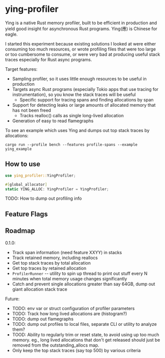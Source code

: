 # ying-profiler

Ying is a native Rust memory profiler, built to be efficient in production and yield good insight for asynchronous Rust programs.  Ying(應) is Chinese for eagle.

I started this experiment because existing solutions I looked at were either consuming too much resources, or 
wrote profiling files that were too large or too cumbersome to consume, or were very bad at producing useful
stack traces especially for Rust async programs.

Target features:
* Sampling profiler, so it uses little enough resources to be useful in production
* Targets async Rust programs (especially Tokio apps that use tracing for instrumentation), so you know the stack traces will be useful
  - Specific support for tracing spans and finding allocations by span
* Support for detecting leaks or large amounts of allocated memory that has not been freed
  - Tracks realloc() calls as single long-lived allocation
* Generation of easy to read flamegraphs

To see an example which uses Ying and dumps out top stack traces by allocations:

`cargo run --profile bench --features profile-spans --example ying_example`

## How to use

```rust
use ying_profiler::YingProfiler;

#[global_allocator]
static YING_ALLOC: YingProfiler = YingProfiler;
```

TODO: How to dump out profiling info

## Feature Flags

## Roadmap

0.1.0:
- Track span information (need feature XXYY) in stacks
- Track retained memory, including reallocs
- Get top stack traces by total allocation
- Get top traces by retained allocation
- `ProfilerRunner` -- utility to spin up thread to print out stuff every N minutes when total memory usage changes significantly
- Catch and prevent single allocations greater than say 64GB, dump out giant allocation stack trace

Future:
- TODO: env var or struct configuration of profiler parameters
- TODO: Track how long lived allocations are (histogram?)
- TODO: dump out flamegraphs
- TODO: dump out profiles to local files, separate CLI or utility to analyze them?
- TOOD: Ability to regularly trim or reset state, to avoid using up too much memory.  eg., long lived allocations that don't get released should just be removed from the outstanding_allocs map.
- Only keep the top stack traces (say top 500) by various criteria
